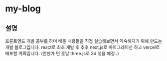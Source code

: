 # my-blog
## 설명
프론트엔드 개발 공부를 하며 배운 내용들을 직접 실습해보면서 익숙해지기 위해 만드는 개발 블로그입니다.
react로 최초 개발 후 추후 next.js로 마이그레이션 하고 vercel로 배포할 계획입니다.
(언젠가 먼 훗날 three.js로 3d 넣을 예정..)